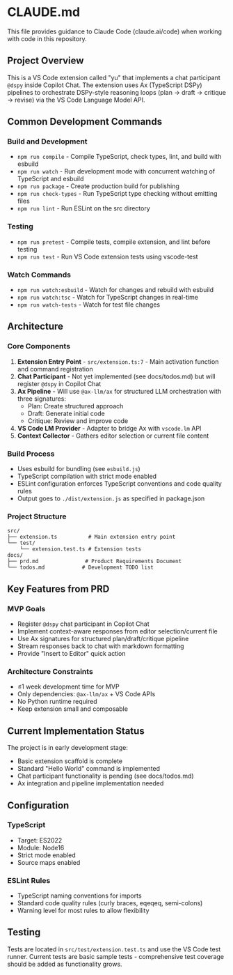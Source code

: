 # CLAUDE.md

This file provides guidance to Claude Code (claude.ai/code) when working with code in this repository.

## Project Overview

This is a VS Code extension called "yu" that implements a chat participant `@dspy` inside Copilot Chat. The extension uses Ax (TypeScript DSPy) pipelines to orchestrate DSPy-style reasoning loops (plan → draft → critique → revise) via the VS Code Language Model API.

## Common Development Commands

### Build and Development
- `npm run compile` - Compile TypeScript, check types, lint, and build with esbuild
- `npm run watch` - Run development mode with concurrent watching of TypeScript and esbuild
- `npm run package` - Create production build for publishing
- `npm run check-types` - Run TypeScript type checking without emitting files
- `npm run lint` - Run ESLint on the src directory

### Testing
- `npm run pretest` - Compile tests, compile extension, and lint before testing
- `npm run test` - Run VS Code extension tests using vscode-test

### Watch Commands
- `npm run watch:esbuild` - Watch for changes and rebuild with esbuild
- `npm run watch:tsc` - Watch for TypeScript changes in real-time
- `npm run watch-tests` - Watch for test file changes

## Architecture

### Core Components
1. **Extension Entry Point** - `src/extension.ts:7` - Main activation function and command registration
2. **Chat Participant** - Not yet implemented (see docs/todos.md) but will register `@dspy` in Copilot Chat
3. **Ax Pipeline** - Will use `@ax-llm/ax` for structured LLM orchestration with three signatures:
   - Plan: Create structured approach
   - Draft: Generate initial code
   - Critique: Review and improve code
4. **VS Code LM Provider** - Adapter to bridge Ax with `vscode.lm` API
5. **Context Collector** - Gathers editor selection or current file content

### Build Process
- Uses esbuild for bundling (see `esbuild.js`)
- TypeScript compilation with strict mode enabled
- ESLint configuration enforces TypeScript conventions and code quality rules
- Output goes to `./dist/extension.js` as specified in package.json

### Project Structure
```
src/
├── extension.ts          # Main extension entry point
└── test/
    └── extension.test.ts # Extension tests
docs/
├── prd.md               # Product Requirements Document
└── todos.md            # Development TODO list
```

## Key Features from PRD

### MVP Goals
- Register `@dspy` chat participant in Copilot Chat
- Implement context-aware responses from editor selection/current file
- Use Ax signatures for structured plan/draft/critique pipeline
- Stream responses back to chat with markdown formatting
- Provide "Insert to Editor" quick action

### Architecture Constraints
- ≤1 week development time for MVP
- Only dependencies: `@ax-llm/ax` + VS Code APIs
- No Python runtime required
- Keep extension small and composable

## Current Implementation Status

The project is in early development stage:
- Basic extension scaffold is complete
- Standard "Hello World" command is implemented
- Chat participant functionality is pending (see docs/todos.md)
- Ax integration and pipeline implementation needed

## Configuration

### TypeScript
- Target: ES2022
- Module: Node16
- Strict mode enabled
- Source maps enabled

### ESLint Rules
- TypeScript naming conventions for imports
- Standard code quality rules (curly braces, eqeqeq, semi-colons)
- Warning level for most rules to allow flexibility

## Testing

Tests are located in `src/test/extension.test.ts` and use the VS Code test runner. Current tests are basic sample tests - comprehensive test coverage should be added as functionality grows.